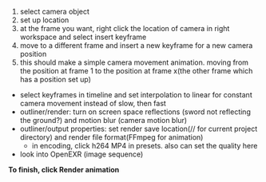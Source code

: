 1. select camera object
2. set up location
3. at the frame you want, right click the location of camera in right workspace and select insert keyframe
4. move to a different frame and insert a new keyframe for a new camera position
5. this should make a simple camera movement animation. moving from the position at frame 1 to the position at frame x(the other frame which has a position set up)

- select keyframes in timeline and set interpolation to linear for constant camera movement instead of slow, then fast
- outliner/render: turn on screen space reflections (sword not reflecting the ground?) and motion blur (camera motion blur)
- outliner/output properties: set render save location(// for current project directory) and render file format(FFmpeg for animation)
  - in encoding, click h264 MP4 in presets. also can set the quality here
- look into OpenEXR (image sequence)

**To finish, click Render animation**
